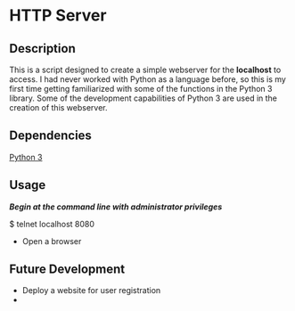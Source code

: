 # HTTP Server 

## Description
This is a script designed to create a simple webserver for the **localhost** to access. I had never worked with Python as a language before, so this is my first time getting familiarized with some of the functions in the Python 3 library. Some of the development capabilities of Python 3 are used in the creation of this webserver. 

## Dependencies

[Python 3](https://www.python.org/downloads/)

## Usage
***Begin at the command line with administrator privileges***

$ telnet localhost 8080
- Open a browser 

## Future Development
- Deploy a website for user registration
- 
